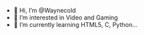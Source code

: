 - 👋 Hi, I’m @Waynecold
- 👀 I’m interested in Video and Gaming
- 🌱 I’m currently learning HTML5, C, Python...

<!---
Waynecold/Waynecold is a ✨ special ✨ repository because its `README.md` (this file) appears on your GitHub profile.
You can click the Preview link to take a look at your changes.
--->
